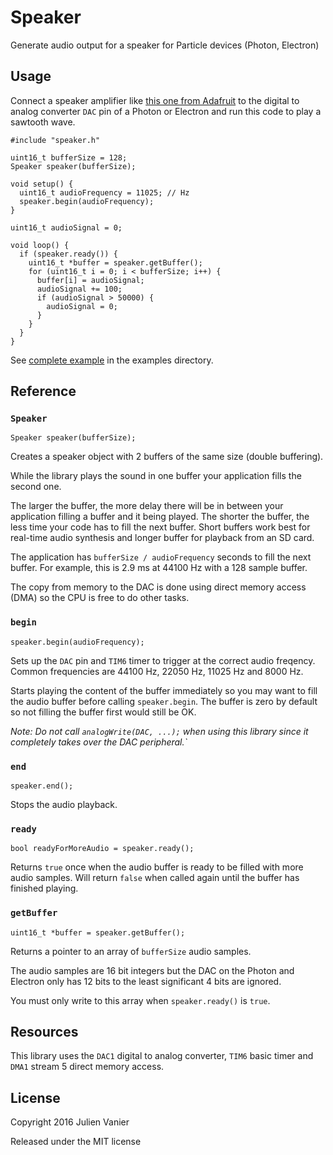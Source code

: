 # Speaker

Generate audio output for a speaker for Particle devices (Photon, Electron)

## Usage

Connect a speaker amplifier like [this one from Adafruit](https://www.adafruit.com/product/2130) to the digital to analog converter `DAC` pin of a Photon or Electron and run this code to play a sawtooth wave.

```
#include "speaker.h"

uint16_t bufferSize = 128;
Speaker speaker(bufferSize);

void setup() {
  uint16_t audioFrequency = 11025; // Hz
  speaker.begin(audioFrequency);
}

uint16_t audioSignal = 0;

void loop() {
  if (speaker.ready()) {
    uint16_t *buffer = speaker.getBuffer();
    for (uint16_t i = 0; i < bufferSize; i++) {
      buffer[i] = audioSignal;
      audioSignal += 100;
      if (audioSignal > 50000) {
        audioSignal = 0;
      }
    }
  }
}
```

See [complete example](examples/sawtooth/sawtooth.ino) in the examples directory.

## Reference

### `Speaker`

`Speaker speaker(bufferSize);`

Creates a speaker object with 2 buffers of the same size (double buffering).

While the library plays the sound in one buffer your application fills the second one.

The larger the buffer, the more delay there will be in between your application filling a buffer and it being played. The shorter the buffer, the less time your code has to fill the next buffer. Short buffers work best for real-time audio synthesis and longer buffer for playback from an SD card.

The application has `bufferSize / audioFrequency` seconds to fill the next buffer. For example, this is 2.9 ms at 44100 Hz with a 128 sample buffer.

The copy from memory to the DAC is done using direct memory access (DMA) so the CPU is free to do other tasks.

### `begin`

`speaker.begin(audioFrequency);`

Sets up the `DAC` pin and `TIM6` timer to trigger at the correct audio freqency. Common frequencies are 44100 Hz, 22050 Hz, 11025 Hz and 8000 Hz.

Starts playing the content of the buffer immediately so you may want to fill the audio buffer before calling `speaker.begin`. The buffer is zero by default so not filling the buffer first would still be OK.

_Note: Do not call `analogWrite(DAC, ...);` when using this library since it completely takes over the DAC peripheral.`_

### `end`

`speaker.end();`

Stops the audio playback.

### `ready`

`bool readyForMoreAudio = speaker.ready();`

Returns `true` once when the audio buffer is ready to be filled with more audio samples.  Will return `false` when called again until the buffer has finished playing.

### `getBuffer`

`uint16_t *buffer = speaker.getBuffer();`

Returns a pointer to an array of `bufferSize` audio samples.

The audio samples are 16 bit integers but the DAC on the Photon and Electron only has 12 bits to the least significant 4 bits are ignored.

You must only write to this array when `speaker.ready()` is `true`.

## Resources

This library uses the `DAC1` digital to analog converter, `TIM6` basic timer and `DMA1` stream 5 direct memory access.

## License
Copyright 2016 Julien Vanier

Released under the MIT license
